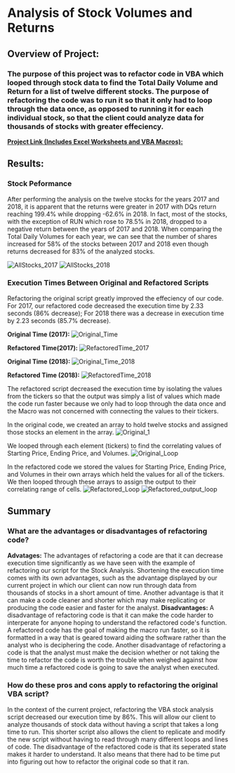 # Analysis of Stock Volumes and Returns

## Overview of Project: 

### The purpose of this project was to refactor code in VBA which looped through stock data to find the Total Daily Volume and Return for a list of twelve different stocks. The purpose of refactoring the code was to run it so that it only had to loop through the data once, as opposed to running it for each individual stock, so that the client could analyze data for thousands of stocks with greater effeciency. 

**[Project Link (Includes Excel Worksheets and VBA Macros):](https://github.com/Lan-kdl/stock-analysis/blob/main/VBA_Challenge.xlsm.xlsm)**

## Results:

### Stock Peformance 

After performing the analysis on the twelve stocks for the years 2017 and 2018, it is apparent that the returns were greater in 2017 with DQs return reaching 199.4% while dropping -62.6% in 2018. In fact, most of the stocks, with the exception of RUN which rose to 78.5% in 2018, dropped to a negative return between the years of 2017 and 2018. When comparing the Total Daily Volumes for each year, we can see that the number of shares increased for 58% of the stocks between 2017 and 2018 even though returns decreased for 83% of the analyzed stocks. 

![AllStocks_2017](https://user-images.githubusercontent.com/95589611/149638383-75068dfb-78d5-4272-bef0-a5b830212664.png)
![AllStocks_2018](https://user-images.githubusercontent.com/95589611/149638387-7c46d74a-8968-4433-b2d7-6aa8a8e60daf.png)

### Execution Times Between Original and Refactored Scripts

Refactoring the original script greatly improved the effeciency of our code. For 2017, our refactored code decreased the execution time by 2.33 seconds (86% decrease); For 2018 there was a decrease in execution time by 2.23 seconds (85.7% decrease).

**Original Time (2017):**
![Original_Time](https://user-images.githubusercontent.com/95589611/149638413-405eebae-2017-47f4-b86f-955b04cc3669.png)

**Refactored Time(2017):**
![RefactoredTime_2017](https://user-images.githubusercontent.com/95589611/149638417-b26c1edf-5912-419b-8a03-2f4c93108f68.png)

**Original Time (2018):**
![Original_Time_2018](https://user-images.githubusercontent.com/95589611/149638423-f1e547f8-60ff-443c-b561-69f09f9ef4be.png)

**Refactored Time (2018):**
![RefactoredTime_2018](https://user-images.githubusercontent.com/95589611/149638431-754cb652-0547-4653-812b-b802fa5373f1.png)

The refactored script decreased the execution time by isolating the values from the tickers so that the output was simply a list of values which made the code run faster because we only had to loop through the data once and the Macro was not concerned with connecting the values to their tickers. 

In the original code, we created an array to hold twelve stocks and assigned those stocks an element in the array. 
![Original_1](https://user-images.githubusercontent.com/95589611/149638498-2754d750-6b30-4ef7-849d-60182da34263.png)

We looped through each element (tickers) to find the correlating values of Starting Price, Ending Price, and Volumes. 
![Original_Loop](https://user-images.githubusercontent.com/95589611/149638903-10727e89-af5e-410e-9475-0f8211bd3445.png)

In the refactored code we stored the values for Starting Price, Ending Price, and Volumes in their own arrays which held the values for all of the tickers. We then looped through these arrays to assign the output to their correlating range of cells. 
![Refactored_Loop](https://user-images.githubusercontent.com/95589611/149639067-d826ea93-2363-44e1-96c2-55f4a6baf4a6.png)
![Refactored_output_loop](https://user-images.githubusercontent.com/95589611/149639153-e6738e77-25bd-4c22-88e9-d7e201aa3a0d.png)

## Summary 

### What are the advantages or disadvantages of refactoring code?

**Advatages:** The advantages of refactoring a code are that it can decrease execution time significantly as we have seen with the example of refactoring our script for the Stock Analysis. Shortening the execution time comes with its own advantages, such as the advantage displayed by our current project in which our client can now run through data from thousands of stocks in a short amount of time. Another advantage is that it can make a code cleaner and shorter which may make replicating or producing the code easier and faster for the analyst. 
**Disadvantages:** A disadvantage of refactoring code is that it can make the code harder to interperate for anyone hoping to understand the refactored code's function. A refactored code has the goal of making the macro run faster, so it is formatted in a way that is geared toward aiding the software rather than the analyst who is deciphering the code. Another disadvantage of refactoring a code is that the analyst must make the decision whether or not taking the time to refactor the code is worth the trouble when weighed against how much time a refactored code is going to save the analyst when executed. 
### How do these pros and cons apply to refactoring the original VBA script?

In the context of the current project, refactoring the VBA stock analysis script decreased our execution time by 86%. This will allow our client to analyze thousands of stock data without having a script that takes a long time to run. This shorter script also allows the client to replicate and modify the new script without having to read through many different loops and lines of code. The disadvantage of the refactored code is that its seperated state makes it harder to understand. It also means that there had to be time put into figuring out how to refactor the original code so that it ran. 
